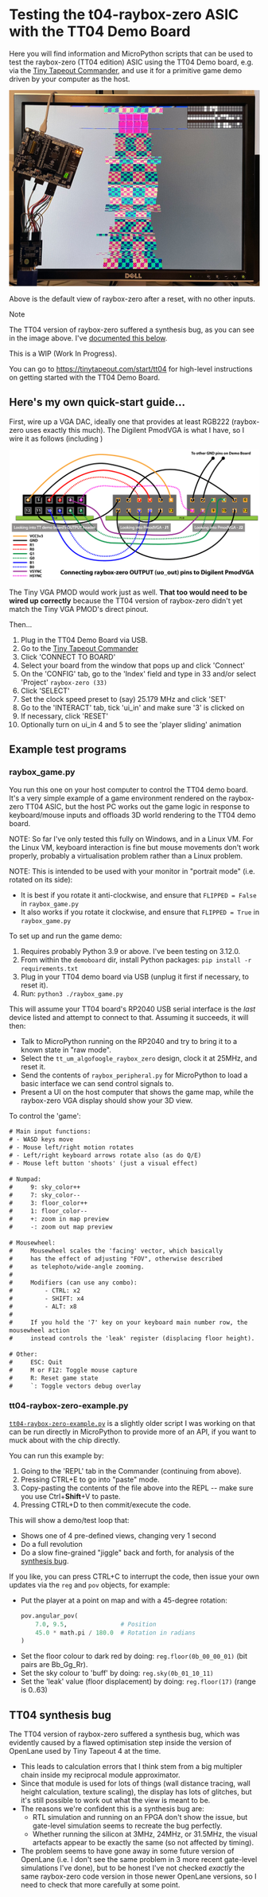 # Testing the t04-raybox-zero ASIC with the TT04 Demo Board

Here you will find information and MicroPython scripts that can be used to test the raybox-zero (TT04 edition) ASIC using the TT04 Demo board, e.g. via the [Tiny Tapeout Commander], and use it for a primitive game demo driven by your computer as the host.

![Demo board connected to VGA display, running raybox-zero on the TT04 ASIC](../doc/raybox-zero-tt04-board.jpg)

Above is the default view of raybox-zero after a reset, with no other inputs.

> [!NOTE]
> The TT04 version of raybox-zero suffered a synthesis bug, as you can see in the image above. I've [documented this below](#tt04-synthesis-bug).

This is a WIP (Work In Progress).

You can go to https://tinytapeout.com/start/tt04 for high-level instructions on getting started with the TT04 Demo Board.

## Here's my own quick-start guide...

First, wire up a VGA DAC, ideally one that provides at least RGB222 (raybox-zero uses exactly this much). The Digilent PmodVGA is what I have, so I wire it as follows (including )

![PmodVGA wiring for raybox-zero TT04](../doc/vga-wiring.png)

The Tiny VGA PMOD would work just as well. **That too would need to be wired up correctly** because the TT04 version of raybox-zero didn't yet match the Tiny VGA PMOD's direct pinout.

Then...

1.  Plug in the TT04 Demo Board via USB.
2.  Go to the [Tiny Tapeout Commander]
3.  Click 'CONNECT TO BOARD'
4.  Select your board from the window that pops up and click 'Connect'
5.  On the 'CONFIG' tab, go to the 'Index' field and type in 33 and/or select 'Project' `raybox-zero (33)`
6.  Click 'SELECT'
7.  Set the clock speed preset to (say) 25.179 MHz and click 'SET'
8.  Go to the 'INTERACT' tab, tick 'ui_in' and make sure '3' is clicked on
9.  If necessary, click 'RESET'
10. Optionally turn on ui_in 4 and 5 to see the 'player sliding' animation

## Example test programs

### raybox_game.py

You run this one on your host computer to control the TT04 demo board. It's a very simple example of a game environment rendered on the raybox-zero TT04 ASIC, but the host PC works out the game logic in response to keyboard/mouse inputs and offloads 3D world rendering to the TT04 demo board.

NOTE: So far I've only tested this fully on Windows, and in a Linux VM. For the Linux VM, keyboard interaction is fine but mouse movements don't work properly, probably a virtualisation problem rather than a Linux problem.

NOTE: This is intended to be used with your monitor in "portrait mode" (i.e. rotated on its side):
*   It is best if you rotate it anti-clockwise, and ensure that `FLIPPED = False` in `raybox_game.py`
*   It also works if you rotate it clockwise, and ensure that `FLIPPED = True` in `raybox_game.py`

To set up and run the game demo:

1.  Requires probably Python 3.9 or above. I've been testing on 3.12.0.
2.  From within the `demoboard` dir, install Python packages: `pip install -r requirements.txt`
3.  Plug in your TT04 demo board via USB (unplug it first if necessary, to reset it).
4.  Run: `python3 ./raybox_game.py`

This will assume your TT04 board's RP2040 USB serial interface is the *last* device listed and attempt to connect to that. Assuming it succeeds, it will then:
*   Talk to MicroPython running on the RP2040 and try to bring it to a known state in "raw mode".
*   Select the `tt_um_algofoogle_raybox_zero` design, clock it at 25MHz, and reset it.
*   Send the contents of `raybox_peripheral.py` for MicroPython to load a basic interface we can send control signals to.
*   Present a UI on the host computer that shows the game map, while the raybox-zero VGA display should show your 3D view.

To control the 'game':

```
# Main input functions:
# - WASD keys move
# - Mouse left/right motion rotates
# - Left/right keyboard arrows rotate also (as do Q/E)
# - Mouse left button 'shoots' (just a visual effect)

# Numpad:
#     9: sky_color++
#     7: sky_color--
#     3: floor_color++
#     1: floor_color--
#     +: zoom in map preview
#     -: zoom out map preview

# Mousewheel:
#     Mousewheel scales the 'facing' vector, which basically
#     has the effect of adjusting "FOV", otherwise described
#     as telephoto/wide-angle zooming.
#
#     Modifiers (can use any combo):
#         - CTRL: x2 
#         - SHIFT: x4
#         - ALT: x8
#
#     If you hold the '7' key on your keyboard main number row, the mousewheel action
#     instead controls the 'leak' register (displacing floor height).

# Other:
#     ESC: Quit
#     M or F12: Toggle mouse capture
#     R: Reset game state
#     `: Toggle vectors debug overlay
```


### tt04-raybox-zero-example.py

[`tt04-raybox-zero-example.py`](./tt04-raybox-zero-example.py) is a slightly older script I was working on that can be run directly in MicroPython to provide more of an API, if you want to muck about with the chip directly.

You can run this example by:

1.  Going to the 'REPL' tab in the Commander (continuing from above).
2.  Pressing CTRL+E to go into "paste" mode.
3.  Copy-pasting the contents of the file above into the REPL -- make sure you use Ctrl+**Shift**+V to paste.
4.  Pressing CTRL+D to then commit/execute the code.

This will show a demo/test loop that:
*   Shows one of 4 pre-defined views, changing very 1 second
*   Do a full revolution
*   Do a slow fine-grained "jiggle" back and forth, for analysis of the [synthesis bug](#tt04-synthesis-bug).

If you like, you can press CTRL+C to interrupt the code, then issue your own updates via the `reg` and `pov` objects, for example:

*   Put the player at a point on map and with a 45-degree rotation:
    ```py
    pov.angular_pov(
        7.0, 9.5,               # Position
        45.0 * math.pi / 180.0  # Rotation in radians
    )
    ```
*   Set the floor colour to dark red by doing: `reg.floor(0b_00_00_01)` (bit pairs are Bb_Gg_Rr).
*   Set the sky colour to 'buff' by doing: `reg.sky(0b_01_10_11)`
*   Set the 'leak' value (floor displacement) by doing: `reg.floor(17)` (range is 0..63)


## TT04 synthesis bug

The TT04 version of raybox-zero suffered a synthesis bug, which was evidently caused by a flawed optimisation step inside the version of OpenLane used by Tiny Tapeout 4 at the time.

*   This leads to calculation errors that I think stem from a big multipler chain inside my reciprocal module approximator.
*   Since that module is used for lots of things (wall distance tracing, wall height calculation, texture scaling), the display has lots of glitches, but it's still possible to work out what the view is meant to be.
*   The reasons we're confident this is a synthesis bug are:
    *   RTL simulation and running on an FPGA don't show the issue, but gate-level simulation seems to recreate the bug perfectly.
    *   Whether running the silicon at 3MHz, 24MHz, or 31.5MHz, the visual artefacts appear to be exactly the same (so not affected by timing).
*   The problem seems to have gone away in some future version of OpenLane (i.e. I don't see the same problem in 3 more recent gate-level simulations I've done), but to be honest I've not checked *exactly* the same raybox-zero code version in those newer OpenLane versions, so I need to check that more carefully at some point.


[Tiny Tapeout Commander]: https://commander.tinytapeout.com/

